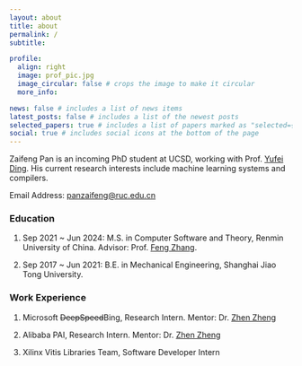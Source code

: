 ```yaml
---
layout: about
title: about
permalink: /
subtitle:

profile:
  align: right
  image: prof_pic.jpg
  image_circular: false # crops the image to make it circular
  more_info:

news: false # includes a list of news items
latest_posts: false # includes a list of the newest posts
selected_papers: true # includes a list of papers marked as "selected={true}"
social: true # includes social icons at the bottom of the page
---
```


Zaifeng Pan is an incoming PhD student at UCSD, working with Prof. [Yufei Ding](https://picassolab.squarespace.com/yufei). His current research interests include machine learning systems and compilers.

Email Address: [panzaifeng@ruc.edu.cn](mailto:panzaifeng@ruc.edu.cn)

### Education

1. Sep 2021 ~ Jun 2024: M.S. in Computer Software and Theory, Renmin University of China. Advisor: Prof. [Feng Zhang](https://fengzhangcs.github.io/).

2. Sep 2017 ~ Jun 2021: B.E. in Mechanical Engineering, Shanghai Jiao Tong University.

### Work Experience

1. Microsoft ~~DeepSpeed~~Bing, Research Intern. Mentor: Dr. [Zhen Zheng](https://jamesthez.github.io/)

2. Alibaba PAI, Research Intern. Mentor: Dr. [Zhen Zheng](https://jamesthez.github.io/)

3. Xilinx Vitis Libraries Team, Software Developer Intern
